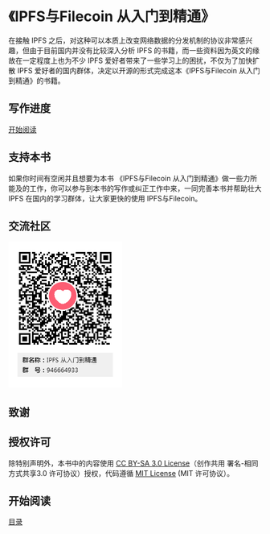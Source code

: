 《IPFS与Filecoin 从入门到精通》
===================


在接触 IPFS 之后，对这种可以本质上改变网络数据的分发机制的协议非常感兴趣，但由于目前国内并没有比较深入分析 IPFS 的书籍，而一些资料因为英文的缘故在一定程度上也为不少 IPFS 爱好者带来了一些学习上的困扰，不仅为了加快扩散 IPFS 爱好者的国内群体，决定以开源的形式完成这本《IPFS与Filecoin 从入门到精通》的书籍。

## 写作进度

[开始阅读](ebook/SUMMARY.md) 

## 支持本书

如果你时间有空闲并且想要为本书 《IPFS与Filecoin 从入门到精通》做一些力所能及的工作，你可以参与到本书的写作或纠正工作中来，一同完善本书并帮助壮大 IPFS 在国内的学习群体，让大家更快的使用 IPFS与Filecoin。

## 交流社区

![QQ群](images/qq.png)

## 致谢



## 授权许可

除特别声明外，本书中的内容使用 [CC BY-SA 3.0 License](http://creativecommons.org/licenses/by-sa/3.0/)（创作共用 署名-相同方式共享3.0 许可协议）授权，代码遵循 [MIT License](https://github.com/ipfs/go-ipfs/blob/master/LICENSE) (MIT 许可协议）。

## 开始阅读

[目录](ebook/SUMMARY.md) 
